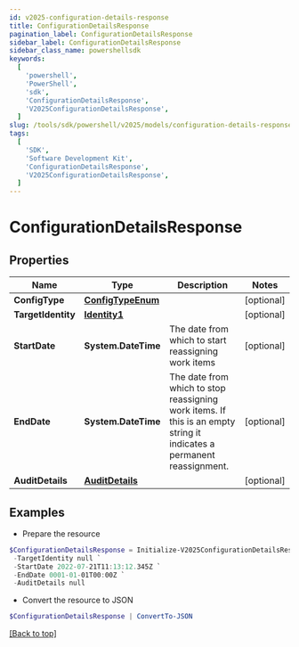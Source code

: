 ```yaml
---
id: v2025-configuration-details-response
title: ConfigurationDetailsResponse
pagination_label: ConfigurationDetailsResponse
sidebar_label: ConfigurationDetailsResponse
sidebar_class_name: powershellsdk
keywords:
  [
    'powershell',
    'PowerShell',
    'sdk',
    'ConfigurationDetailsResponse',
    'V2025ConfigurationDetailsResponse',
  ]
slug: /tools/sdk/powershell/v2025/models/configuration-details-response
tags:
  [
    'SDK',
    'Software Development Kit',
    'ConfigurationDetailsResponse',
    'V2025ConfigurationDetailsResponse',
  ]
---
```


# ConfigurationDetailsResponse

## Properties

| Name | Type | Description | Notes |
| --- | --- | --- | --- |
| **ConfigType** | [**ConfigTypeEnum**](config-type-enum) |  | [optional] |
| **TargetIdentity** | [**Identity1**](identity1) |  | [optional] |
| **StartDate** | **System.DateTime** | The date from which to start reassigning work items | [optional] |
| **EndDate** | **System.DateTime** | The date from which to stop reassigning work items. If this is an empty string it indicates a permanent reassignment. | [optional] |
| **AuditDetails** | [**AuditDetails**](audit-details) |  | [optional] |

## Examples

- Prepare the resource

```powershell
$ConfigurationDetailsResponse = Initialize-V2025ConfigurationDetailsResponse  -ConfigType null `
 -TargetIdentity null `
 -StartDate 2022-07-21T11:13:12.345Z `
 -EndDate 0001-01-01T00:00Z `
 -AuditDetails null
```

- Convert the resource to JSON

```powershell
$ConfigurationDetailsResponse | ConvertTo-JSON
```

[[Back to top]](#)
